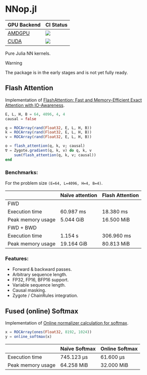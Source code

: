 # NNop.jl

|GPU Backend|CI Status|
|-|-|
|[AMDGPU](https://github.com/JuliaGPU/AMDGPU.jl)|[![][buildkite-img-amdgpu]][buildkite-url]|
|[CUDA](https://github.com/JuliaGPU/CUDA.jl)|[![][buildkite-img-cuda]][buildkite-url]|

[buildkite-img]: https://badge.buildkite.com/b30cae2b9773cfd3464e6dad35de6a4a7151a6cb161da14c33.svg?branch=master
[buildkite-img-amdgpu]: https://badge.buildkite.com/b30cae2b9773cfd3464e6dad35de6a4a7151a6cb161da14c33.svg?branch=master&step=AMDGPU%20-%20Julia%201.11
[buildkite-img-cuda]: https://badge.buildkite.com/b30cae2b9773cfd3464e6dad35de6a4a7151a6cb161da14c33.svg?branch=master&step=CUDA%20-%20Julia%201.11
[buildkite-url]: https://buildkite.com/julialang/nnop-dot-jl

Pure Julia NN kernels.

> [!WARNING]
> The package is in the early stages and is not yet fully ready.

## Flash Attention

Implementation of [FlashAttention: Fast and Memory-Efficient Exact Attention with IO-Awareness](https://arxiv.org/abs/2205.14135).

```julia
E, L, H, B = 64, 4096, 4, 4
causal = false

q = ROCArray(rand(Float32, E, L, H, B))
k = ROCArray(rand(Float32, E, L, H, B))
v = ROCArray(rand(Float32, E, L, H, B))

o = flash_attention(q, k, v; causal)
∇ = Zygote.gradient(q, k, v) do q, k, v
    sum(flash_attention(q, k, v; causal))
end
```

### Benchmarks:

For the problem size `(E=64, L=4096, H=4, B=4)`.

||Naїve attention|Flash Attention|
|-|-|-|
|FWD|||
|Execution time|60.987 ms|18.380 ms|
|Peak memory usage|5.044 GiB|16.500 MiB|
|FWD + BWD|||
|Execution time|1.154 s|306.960 ms|
|Peak memory usage|19.164 GiB|80.813 MiB|

### Features:

- Forward & backward passes.
- Arbitrary sequence length.
- FP32, FP16, BFP16 support.
- Variable sequence length.
- Causal masking.
- Zygote / ChainRules integration.

## Fused (online) Softmax

Implementation of [Online normalizer calculation for softmax](https://arxiv.org/abs/1805.02867).

```julia
x = ROCArray(ones(Float32, 8192, 1024))
y = online_softmax(x)
```

||Naїve Softmax|Online Softmax|
|-|-|-|
|Execution time|745.123 μs|61.600 μs|
|Peak memory usage|64.258 MiB|32.000 MiB|
